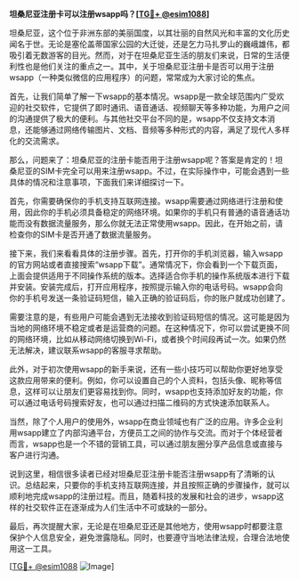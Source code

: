 **坦桑尼亚注册卡可以注册wsapp吗？[[TG💪+ @esim1088](https://t.me/s/esim1088)]**

坦桑尼亚，这个位于非洲东部的美丽国度，以其壮丽的自然风光和丰富的文化历史闻名于世。无论是塞伦盖蒂国家公园的大迁徙，还是乞力马扎罗山的巍峨雄伟，都吸引着无数游客的目光。然而，对于在坦桑尼亚生活的朋友们来说，日常的生活便利性也是他们关注的重点之一。其中，关于坦桑尼亚注册卡是否可以用于注册wsapp（一种类似微信的应用程序）的问题，常常成为大家讨论的焦点。

首先，让我们简单了解一下wsapp的基本情况。wsapp是一款全球范围内广受欢迎的社交软件，它提供了即时通讯、语音通话、视频聊天等多种功能，为用户之间的沟通提供了极大的便利。与其他社交平台不同的是，wsapp不仅支持文本消息，还能够通过网络传输图片、文档、音频等多种形式的内容，满足了现代人多样化的交流需求。

那么，问题来了：坦桑尼亚的注册卡能否用于注册wsapp呢？答案是肯定的！坦桑尼亚的SIM卡完全可以用来注册wsapp。不过，在实际操作中，可能会遇到一些具体的情况和注意事项，下面我们来详细探讨一下。

首先，你需要确保你的手机支持互联网连接。wsapp需要通过网络进行注册和使用，因此你的手机必须具备稳定的网络环境。如果你的手机只有普通的语音通话功能而没有数据流量服务，那么你就无法正常使用wsapp。因此，在开始之前，请检查你的SIM卡是否开通了数据流量服务。

接下来，我们来看看具体的注册步骤。首先，打开你的手机浏览器，输入wsapp的官方网站或者直接搜索“wsapp下载”。通常情况下，你会看到一个下载页面，上面会提供适用于不同操作系统的版本。选择适合你手机的操作系统版本进行下载并安装。安装完成后，打开应用程序，按照提示输入你的电话号码。wsapp会向你的手机号发送一条验证码短信，输入正确的验证码后，你的账户就成功创建了。

需要注意的是，有些用户可能会遇到无法接收到验证码短信的情况。这可能是因为当地的网络环境不稳定或者是运营商的问题。在这种情况下，你可以尝试更换不同的网络环境，比如从移动网络切换到Wi-Fi，或者换个时间段再试一次。如果仍然无法解决，建议联系wsapp的客服寻求帮助。

此外，对于初次使用wsapp的新手来说，还有一些小技巧可以帮助你更好地享受这款应用带来的便利。例如，你可以设置自己的个人资料，包括头像、昵称等信息，这样可以让朋友们更容易找到你。同时，wsapp也支持添加好友的功能，你可以通过电话号码搜索好友，也可以通过扫描二维码的方式快速添加联系人。

当然，除了个人用户的使用外，wsapp在商业领域也有广泛的应用。许多企业利用wsapp建立了内部沟通平台，方便员工之间的协作与交流。而对于个体经营者而言，wsapp也是一个不错的营销工具，可以通过朋友圈分享产品信息或直接与客户进行沟通。

说到这里，相信很多读者已经对坦桑尼亚注册卡能否注册wsapp有了清晰的认识。总结起来，只要你的手机支持互联网连接，并且按照正确的步骤操作，就可以顺利地完成wsapp的注册过程。而且，随着科技的发展和社会的进步，wsapp这样的社交软件正在逐渐成为人们生活中不可或缺的一部分。

最后，再次提醒大家，无论是在坦桑尼亚还是其他地方，使用wsapp时都要注意保护个人信息安全，避免泄露隐私。同时，也要遵守当地法律法规，合理合法地使用这一工具。

[[TG💪+ @esim1088](https://t.me/s/esim1088) ![Image](https://i.postimg.cc/4NQfJmqS/Snipaste-2025-05-13-00-14-12.png)]